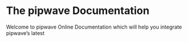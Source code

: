# The pipwave Documentation
Welcome to pipwave Online Documentation which will help you integrate pipwave’s latest
